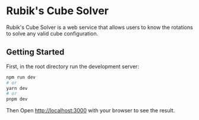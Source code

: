 # Rubik's Cube Solver
Rubik's Cube Solver is a web service that allows users to know the rotations to solve any valid cube configuration.

## Getting Started
First, in the root directory run the development server:

```bash
npm run dev
# or
yarn dev
# or
pnpm dev
```

Then Open [http://localhost:3000](http://localhost:3000) with your browser to see the result.

